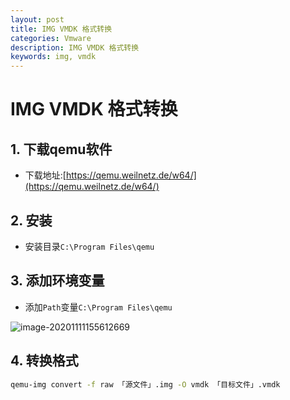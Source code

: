 ```yaml
---
layout: post
title: IMG VMDK 格式转换
categories: Vmware
description: IMG VMDK 格式转换
keywords: img, vmdk
---
```


# IMG VMDK 格式转换

## 1. 下载qemu软件

-   下载地址:[https://qemu.weilnetz.de/w64/](https://qemu.weilnetz.de/w64/)

## 2. 安装

-   安装目录`C:\Program Files\qemu`

## 3. 添加环境变量

-   添加`Path`变量`C:\Program Files\qemu`



![image-20201111155612669](http://cdn.mingsec.com/image-20201111155612669.png)



## 4. 转换格式

```cmd
qemu-img convert -f raw 「源文件」.img -O vmdk 「目标文件」.vmdk
```

